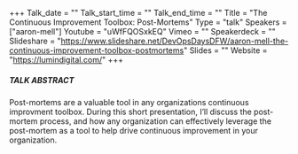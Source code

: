 +++
Talk_date = ""
Talk_start_time = ""
Talk_end_time = ""
Title = "The Continuous Improvement Toolbox: Post-Mortems"
Type = "talk"
Speakers = ["aaron-mell"]
Youtube = "uWfFQOSxkEQ"
Vimeo = ""
Speakerdeck = ""
Slideshare = "https://www.slideshare.net/DevOpsDaysDFW/aaron-mell-the-continuous-improvement-toolbox-postmortems"
Slides = ""
Website = "https://lumindigital.com/"
+++

##### TALK ABSTRACT

Post-mortems are a valuable tool in any organizations continuous improvment toolbox. During this short presentation, I’ll discuss the post-mortem process, and how any organization can effectively leverage the post-mortem as a tool to help drive continuous improvement in your organization.